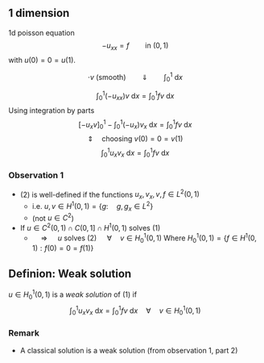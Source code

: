 ## 1 dimension
1d poisson equation
$$-u_{xx}=f \qquad \text{in }(0,1)\tag{1}$$
with $u(0)=0=u(1)$.

$$\cdot v \text{  (smooth)} \qquad \Downarrow\qquad \int_{0}^{1}\text{ d}x$$

$$\int_{0}^{1}(-u_{xx})v \text{ d}x=\int_{0}^{1}fv \text{ d}x$$
Using integration by parts
$$\left[-u_{x}v \right]_{0}^{1}-\int_{0}^{1}(-u_{x})v_{x}\text{ d}x=\int_{0}^{1}fv \text{ d}x$$
$$\Updownarrow \quad \text{choosing  }v(0)=0=v(1)$$
$$\int_{0}^{1}u_{x}v_{x} \text{ d}x=\int_{0}^{1}fv \text{ d}x \tag{1}$$
### Observation 1
* $(2)$ is well-defined if the functions $u_{x}, v_{x},v,f\in L^{2}(0,1)$
	* i.e. $u,v\in H^{1}(0,1) =\{g:\quad g,g_{x}\in L^{2} \}$
	* (not $u\in C^{2}$)
* If $u\in C^{2}(0,1)\cap C(0,1]\cap H^{1}(0,1)$
  solves (1)
	* $\quad\Rightarrow\quad$ $u$ solves (2) $\quad\forall\quad v\in H^{1}_{0}(0,1)$
Where $H_{0}^{1}(0,1)=\{f\in H^{1}(0,1):f(0)=0=f(1) \}$

## Definion: Weak solution
$u\in H^{1}_{0}(0,1)$ is a *weak solution* of $(1)$ if
$$\int_{0}^{1}u_{x}v_{x}\text{ d}x=\int_{0}^{1}fv \text{ d}x \quad\forall\quad v\in H^{1}_{0}(0,1)\tag{3}$$
### Remark
* A classical solution is a weak solution (from observation 1, part 2)